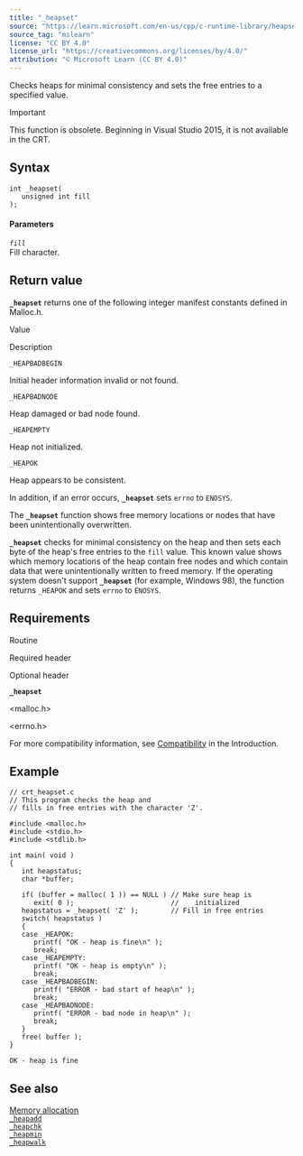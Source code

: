 ```yaml
---
title: "_heapset"
source: "https://learn.microsoft.com/en-us/cpp/c-runtime-library/heapset?view=msvc-170"
source_tag: "mslearn"
license: "CC BY 4.0"
license_url: "https://creativecommons.org/licenses/by/4.0/"
attribution: "© Microsoft Learn (CC BY 4.0)"
---
```

Checks heaps for minimal consistency and sets the free entries to a specified value.

Important

This function is obsolete. Beginning in Visual Studio 2015, it is not available in the CRT.

## Syntax

```
int _heapset(
   unsigned int fill
);
```

#### Parameters

_`fill`_  
Fill character.

## Return value

**`_heapset`** returns one of the following integer manifest constants defined in Malloc.h.

Value

Description

`_HEAPBADBEGIN`

Initial header information invalid or not found.

`_HEAPBADNODE`

Heap damaged or bad node found.

`_HEAPEMPTY`

Heap not initialized.

`_HEAPOK`

Heap appears to be consistent.

In addition, if an error occurs, **`_heapset`** sets `errno` to `ENOSYS`.

The **`_heapset`** function shows free memory locations or nodes that have been unintentionally overwritten.

**`_heapset`** checks for minimal consistency on the heap and then sets each byte of the heap's free entries to the `fill` value. This known value shows which memory locations of the heap contain free nodes and which contain data that were unintentionally written to freed memory. If the operating system doesn't support **`_heapset`** (for example, Windows 98), the function returns `_HEAPOK` and sets `errno` to `ENOSYS`.

## Requirements

Routine

Required header

Optional header

**`_heapset`**

<malloc.h>

<errno.h>

For more compatibility information, see [Compatibility](https://learn.microsoft.com/en-us/cpp/c-runtime-library/compatibility?view=msvc-170) in the Introduction.

## Example

```
// crt_heapset.c
// This program checks the heap and
// fills in free entries with the character 'Z'.

#include <malloc.h>
#include <stdio.h>
#include <stdlib.h>

int main( void )
{
   int heapstatus;
   char *buffer;

   if( (buffer = malloc( 1 )) == NULL ) // Make sure heap is
      exit( 0 );                        //    initialized
   heapstatus = _heapset( 'Z' );        // Fill in free entries
   switch( heapstatus )
   {
   case _HEAPOK:
      printf( "OK - heap is fine\n" );
      break;
   case _HEAPEMPTY:
      printf( "OK - heap is empty\n" );
      break;
   case _HEAPBADBEGIN:
      printf( "ERROR - bad start of heap\n" );
      break;
   case _HEAPBADNODE:
      printf( "ERROR - bad node in heap\n" );
      break;
   }
   free( buffer );
}
```

```
OK - heap is fine
```

## See also

[Memory allocation](https://learn.microsoft.com/en-us/cpp/c-runtime-library/memory-allocation?view=msvc-170)  
[`_heapadd`](https://learn.microsoft.com/en-us/cpp/c-runtime-library/heapadd?view=msvc-170)  
[`_heapchk`](https://learn.microsoft.com/en-us/cpp/c-runtime-library/reference/heapchk?view=msvc-170)  
[`_heapmin`](https://learn.microsoft.com/en-us/cpp/c-runtime-library/reference/heapmin?view=msvc-170)  
[`_heapwalk`](https://learn.microsoft.com/en-us/cpp/c-runtime-library/reference/heapwalk?view=msvc-170)